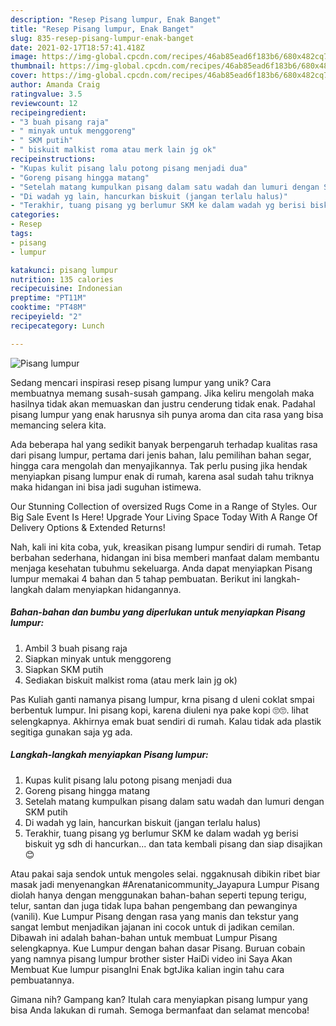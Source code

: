 ```yaml
---
description: "Resep Pisang lumpur, Enak Banget"
title: "Resep Pisang lumpur, Enak Banget"
slug: 835-resep-pisang-lumpur-enak-banget
date: 2021-02-17T18:57:41.418Z
image: https://img-global.cpcdn.com/recipes/46ab85ead6f183b6/680x482cq70/pisang-lumpur-foto-resep-utama.jpg
thumbnail: https://img-global.cpcdn.com/recipes/46ab85ead6f183b6/680x482cq70/pisang-lumpur-foto-resep-utama.jpg
cover: https://img-global.cpcdn.com/recipes/46ab85ead6f183b6/680x482cq70/pisang-lumpur-foto-resep-utama.jpg
author: Amanda Craig
ratingvalue: 3.5
reviewcount: 12
recipeingredient:
- "3 buah pisang raja"
- " minyak untuk menggoreng"
- " SKM putih"
- " biskuit malkist roma atau merk lain jg ok"
recipeinstructions:
- "Kupas kulit pisang lalu potong pisang menjadi dua"
- "Goreng pisang hingga matang"
- "Setelah matang kumpulkan pisang dalam satu wadah dan lumuri dengan SKM putih"
- "Di wadah yg lain, hancurkan biskuit (jangan terlalu halus)"
- "Terakhir, tuang pisang yg berlumur SKM ke dalam wadah yg berisi biskuit yg sdh di hancurkan... dan tata kembali pisang dan siap disajikan 😊"
categories:
- Resep
tags:
- pisang
- lumpur

katakunci: pisang lumpur 
nutrition: 135 calories
recipecuisine: Indonesian
preptime: "PT11M"
cooktime: "PT48M"
recipeyield: "2"
recipecategory: Lunch

---
```



![Pisang lumpur](https://img-global.cpcdn.com/recipes/46ab85ead6f183b6/680x482cq70/pisang-lumpur-foto-resep-utama.jpg)

Sedang mencari inspirasi resep pisang lumpur yang unik? Cara membuatnya memang susah-susah gampang. Jika keliru mengolah maka hasilnya tidak akan memuaskan dan justru cenderung tidak enak. Padahal pisang lumpur yang enak harusnya sih punya aroma dan cita rasa yang bisa memancing selera kita.

Ada beberapa hal yang sedikit banyak berpengaruh terhadap kualitas rasa dari pisang lumpur, pertama dari jenis bahan, lalu pemilihan bahan segar, hingga cara mengolah dan menyajikannya. Tak perlu pusing jika hendak menyiapkan pisang lumpur enak di rumah, karena asal sudah tahu triknya maka hidangan ini bisa jadi suguhan istimewa.

Our Stunning Collection of oversized Rugs Come in a Range of Styles. Our Big Sale Event Is Here! Upgrade Your Living Space Today With A Range Of Delivery Options &amp; Extended Returns!


Nah, kali ini kita coba, yuk, kreasikan pisang lumpur sendiri di rumah. Tetap berbahan sederhana, hidangan ini bisa memberi manfaat dalam membantu menjaga kesehatan tubuhmu sekeluarga. Anda dapat menyiapkan Pisang lumpur memakai 4 bahan dan 5 tahap pembuatan. Berikut ini langkah-langkah dalam menyiapkan hidangannya.

<!--inarticleads1-->

##### Bahan-bahan dan bumbu yang diperlukan untuk menyiapkan Pisang lumpur:

1. Ambil 3 buah pisang raja
1. Siapkan  minyak untuk menggoreng
1. Siapkan  SKM putih
1. Sediakan  biskuit malkist roma (atau merk lain jg ok)


Pas Kuliah ganti namanya pisang lumpur, krna pisang d uleni coklat smpai berbentuk lumpur. Ini pisang kopi, karena diuleni nya pake kopi 🙄🙄. lihat selengkapnya. Akhirnya emak buat sendiri di rumah. Kalau tidak ada plastik segitiga gunakan saja yg ada. 

<!--inarticleads2-->

##### Langkah-langkah menyiapkan Pisang lumpur:

1. Kupas kulit pisang lalu potong pisang menjadi dua
1. Goreng pisang hingga matang
1. Setelah matang kumpulkan pisang dalam satu wadah dan lumuri dengan SKM putih
1. Di wadah yg lain, hancurkan biskuit (jangan terlalu halus)
1. Terakhir, tuang pisang yg berlumur SKM ke dalam wadah yg berisi biskuit yg sdh di hancurkan... dan tata kembali pisang dan siap disajikan 😊


Atau pakai saja sendok untuk mengoles selai. nggaknusah dibikin ribet biar masak jadi menyenangkan #Arenatanicommunity_Jayapura Lumpur Pisang diolah hanya dengan menggunakan bahan-bahan seperti tepung terigu, telur, santan dan juga tidak lupa bahan pengembang dan pewanginya (vanili). Kue Lumpur Pisang dengan rasa yang manis dan tekstur yang sangat lembut menjadikan jajanan ini cocok untuk di jadikan cemilan. Dibawah ini adalah bahan-bahan untuk membuat Lumpur Pisang selengkapnya. Kue Lumpur dengan bahan dasar Pisang. Buruan cobain yang namnya pisang lumpur brother sister HaiDi video ini Saya Akan Membuat Kue lumpur pisangIni Enak bgtJika kalian ingin tahu cara pembuatannya. 

Gimana nih? Gampang kan? Itulah cara menyiapkan pisang lumpur yang bisa Anda lakukan di rumah. Semoga bermanfaat dan selamat mencoba!
